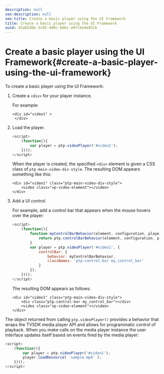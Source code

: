 ```yaml
---
description: null
seo-description: null
seo-title: Create a basic player using the UI Framework
title: Create a basic player using the UI Framework
uuid: d1a82dbb-1c05-4d0c-b6bc-e07cbede93cb
---
```


# Create a basic player using the UI Framework{#create-a-basic-player-using-the-ui-framework}

To create a basic player using the UI Framework: 

1. Create a `<div>` for your player instance.

   For example: 

   ```
   <div id="video1" > 
    </div>
   ```

1. Load the player.

   ```js
   <script> 
       (function(){ 
           var player = ptp.videoPlayer('#video1'); 
       })(); 
   </script>
   ```

   When the player is created, the specified `<div>` element is given a CSS class of `ptp-main-video-div-style`. The resulting DOM appears something like this: 

   ```
   <div id="video1" class="ptp-main-video-div-style"> 
       <video class="vp-video-element"></video> 
   </div>
   ```

1. Add a UI control.

   For example, add a control bar that appears when the mouse hovers over the player: 

   ```js
   <script> 
       (function(){ 
           function myControlBarBehavior(element, configuration, player) { 
               return ptp.controlBarBehavior(element, configuration, player); 
           } 
           var player = ptp.videoPlayer('#video1', { 
               controlBar: { 
                   behavior: myControlBarBehavior, 
                   classNames: 'ptp-control-bar my_control_bar' 
               } 
           }); 
       })(); 
   </script>
   ```

   The resulting DOM appears as follows: 

   ```
   <div id="video1" class="ptp-main-video-div-style"> 
       <div class="ptp-control-bar my_control_bar"></div> 
       <video class="vp-video-element"></video> 
   </div>
   ```

The object returned from calling `ptp.videoPlayer()` provides a behavior that wraps the TVSDK media player API and allows for programmatic control of playback. When you make calls on the media player instance the user interface updates itself based on events fired by the media player: 

```js
<script> 
    (function(){ 
        var player = ptp.videoPlayer('#video1'); 
        player.loadResource( 'sample.mp4' ); 
    })(); 
</script>
```
